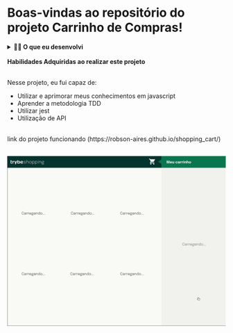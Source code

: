 # Boas-vindas ao repositório do projeto Carrinho de Compras!


<details>
  <summary><strong>👨‍💻 O que eu desenvolvi</strong></summary><br />

Eu desenvolvi um **carrinho de compras** totalmente dinâmico! 🛒

Para isso, esse foi o meu primeiro projeto que eu consumi os dados diretamente de uma **API!** 🤩

Isso mesmo! Da sigla em inglês _Application Programming Interface_, uma API é um ponto de contato na internet com determinado serviço e nesse projeto eu utilizei a API do Mercado Livre para buscar produtos à venda. 🏷

E não para por aí! 🤩

Você já sabe sobre a importância de ter uma mentalidade orientada a testes, não é mesmo? E também já sabe como a implementação de testes contribui para a escrita de códigos mais confiáveis e com boa performance. 

Nesse projeto eu coloquei em prática o desenvolvimento orientado a testes, o famoso TDD (Test Driven Development)! Que me ajuda a garantir um código de qualidade, percebendo os casos de uso da sua aplicação e garantindo que ela está funcionando da maneira correta! 🚀

eu finalizei o projeto, e ele teve o comportamento parecido com o gif abaixo:

![Project Gif](./prototipo.gif)

</details>
<br />

<summary><strong>Habilidades Adquiridas ao realizar este projeto</strong></summary><br />

  Nesse projeto, eu fui capaz de:

  - Utilizar e aprimorar meus conhecimentos em javascript
  - Aprender a metodologia TDD
  - Utilizar jest
  - Utilização de API

</details>
<br />
link do projeto funcionando (https://robson-aires.github.io/shopping_cart/)
<br />
<br />

![Project Gif](./prototipo.gif)



